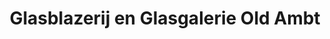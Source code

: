 ---
title: "Glasblazerij en Glasgalerie Old Ambt"
url: /bad-nieuweschans/glasblazerij-en-glasgalerie-old-ambt/
shop: Kunst
---